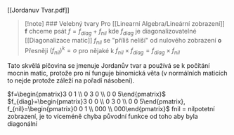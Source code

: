 [[Jordanuv Tvar.pdf]]

>[!note] ### Velebný tvary
>Pro [[Linearní Algebra/Lineární zobrazení]] **f** chceme psát $f=f_{diag}+f_{nil}$ kde
> 	  $f_{diag}$ je diagonalizovatelné [[Diagonalizace matic]]
> 	  $f_{nil}$ se "příliš neliší" od nulového zobrazení **o**
> 		  Přesněji $(f_{nil})^{k} = o$ pro nějaké k
> 	  $f_{nil}\times f_{diag}= f_{diag}\times f_{nil}$

Tato skvělá píčovina se jmenuje Jordanův tvar a používá se k počítání mocnin matic, protože pro ní funguje binomická věta (v normálních maticích to nejde protože záleží na pořadí násobení).

$f=\begin{pmatrix}3 0 1 \\ 0 3 0 \\ 0 0 5\end{pmatrix}$
$f_{diag}=\begin{pmatrix}3 0 0 \\ 0 3 0 \\ 0 0 5\end{pmatrix}, f_{nil}=\begin{pmatrix}0 0 1 \\ 000 \\ 000\end{pmatrix}$
fnil = nilpotetní zobrazení, je to víceméně chyba původní funkce od toho aby byla diagonální